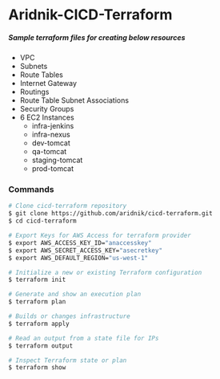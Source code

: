 # Aridnik-CICD-Terraform
##### Sample terraform files for creating below resources

  - VPC
  - Subnets
  - Route Tables
  - Internet Gateway
  - Routings
  - Route Table Subnet Associations
  - Security Groups
  - 6 EC2 Instances
    * infra-jenkins
    * infra-nexus
    * dev-tomcat
    * qa-tomcat
    * staging-tomcat
    * prod-tomcat
### Commands
```sh
# Clone cicd-terraform repository
$ git clone https://github.com/aridnik/cicd-terraform.git
$ cd cicd-terraform

# Export Keys for AWS Access for terraform provider
$ export AWS_ACCESS_KEY_ID="anaccesskey"
$ export AWS_SECRET_ACCESS_KEY="asecretkey"
$ export AWS_DEFAULT_REGION="us-west-1"

# Initialize a new or existing Terraform configuration
$ terraform init

# Generate and show an execution plan
$ terraform plan

# Builds or changes infrastructure
$ terraform apply

# Read an output from a state file for IPs
$ terraform output

# Inspect Terraform state or plan
$ terraform show
```
